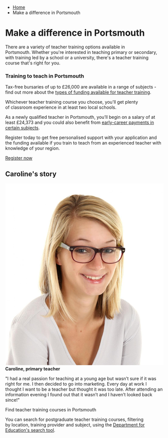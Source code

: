 *   [Home](/)
*   Make a difference in Portsmouth

Make a difference in Portsmouth
===============================

There are a variety of teacher training options available in Portsmouth. Whether you're interested in teaching primary or secondary, with training led by a school or a university, there's a teacher training course that's right for you.

### Training to teach in Portsmouth

Tax-free bursaries of up to £26,000 are available in a range of subjects - find out more about the [types of funding available for teacher training](https://getintoteaching.education.gov.uk/funding-my-teacher-training/bursaries-and-scholarships-for-teacher-training). 

Whichever teacher training course you choose, you'll get plenty of classroom experience in at least two local schools. 

As a newly qualified teacher in Portsmouth, you’ll begin on a salary of at least £24,373 and you could also benefit from [early-career payments in certain subjects](https://www.gov.uk/guidance/mathematics-early-career-payments-guidance-for-teachers-and-schools). 

Register today to get free personalised support with your application and the funding available if you train to teach from an experienced teacher with knowledge of your region.

[Register now](https://register.getintoteaching.education.gov.uk/register)

Caroline's story
----------------

![](/sites/default/files/Caroline%20Munro%20image.JPG)**Caroline, primary teacher**  
  
"I had a real passion for teaching at a young age but wasn’t sure if it was right for me. I then decided to go into marketing. Every day at work I thought I want to be a teacher but thought it was too late. After attending an information evening I found out that it wasn’t and I haven’t looked back since!"

Find teacher training courses in Portsmouth

You can search for postgraduate teacher training courses, filtering by location, training provider and subject, using the [Department for Education's search tool](https://www.gov.uk/find-postgraduate-teacher-training-courses).